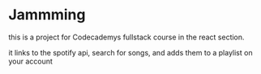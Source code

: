 # Jammming

this is a project for Codecademys fullstack course in the react section.

it links to the spotify api, search for songs, and adds them to a playlist on your account

